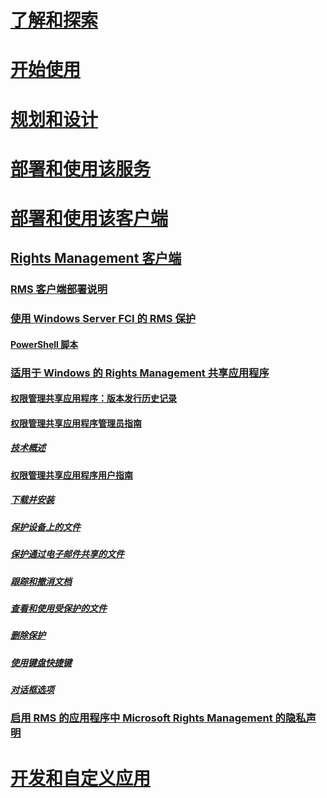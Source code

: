 # [了解和探索](/rights-management/understand-explore/azure-rights-management)
# [开始使用](/rights-management/get-started/requirements-azure-rms)
# [规划和设计](/rights-management/plan-design/deployment-roadmap)
# [部署和使用该服务](/rights-management/deploy-use/activate-service)
# [部署和使用该客户端](use-client.md)
## [Rights Management 客户端](use-client.md)
### [RMS 客户端部署说明](client-deployment-notes.md)
### [使用 Windows Server FCI 的 RMS 保护](configure-fci.md)
#### [PowerShell 脚本](fci-script.md)
### [适用于 Windows 的 Rights Management 共享应用程序](sharing-app-windows.md)
#### [权限管理共享应用程序：版本发行历史记录](sharing-app-version-release-history.md)
#### [权限管理共享应用程序管理员指南](sharing-app-admin-guide.md)
##### [技术概述](sharing-app-admin-guide-technical.md)
#### [权限管理共享应用程序用户指南](sharing-app-user-guide.md)
##### [下载并安装](install-sharing-app.md)
##### [保护设备上的文件](sharing-app-protect-in-place.md)
##### [保护通过电子邮件共享的文件](sharing-app-protect-by-email.md)
##### [跟踪和撤消文档](sharing-app-track-revoke.md)
##### [查看和使用受保护的文件](sharing-app-view-use-files.md)
##### [删除保护](sharing-app-remove-protection.md)
##### [使用键盘快捷键](sharing-app-keyboard-shortcuts.md)
##### [对话框选项](sharing-app-dialog-box.md)
### [启用 RMS 的应用程序中 Microsoft Rights Management 的隐私声明](privacy-statement-rms-enlightened-applications.md)
# [开发和自定义应用](/rights-management/develop/developers-guide)


<!--HONumber=Jun16_HO4-->


